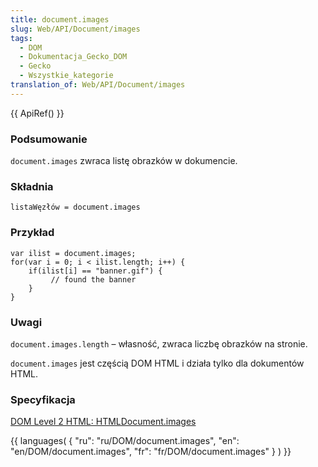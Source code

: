 ```yaml
---
title: document.images
slug: Web/API/Document/images
tags:
  - DOM
  - Dokumentacja_Gecko_DOM
  - Gecko
  - Wszystkie_kategorie
translation_of: Web/API/Document/images
---
```

{{ ApiRef() }}

### Podsumowanie

`document.images` zwraca listę obrazków w dokumencie.

### Składnia

    listaWęzłów = document.images

### Przykład

    var ilist = document.images;
    for(var i = 0; i < ilist.length; i++) {
        if(ilist[i] == "banner.gif") {
             // found the banner
        }
    }



### Uwagi

`document.images.length` – własność, zwraca liczbę obrazków na stronie.

`document.images` jest częścią DOM HTML i działa tylko dla dokumentów HTML.

### Specyfikacja

[DOM Level 2 HTML: HTMLDocument.images](http://www.w3.org/TR/DOM-Level-2-HTML/html.html#ID-90379117)

{{ languages( { "ru": "ru/DOM/document.images", "en": "en/DOM/document.images", "fr": "fr/DOM/document.images" } ) }}
